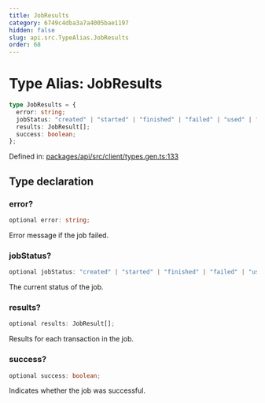 ```yaml
---
title: JobResults
category: 6749c4dba3a7a4005bae1197
hidden: false
slug: api.src.TypeAlias.JobResults
order: 68
---
```


# Type Alias: JobResults

```ts
type JobResults = {
  error: string;
  jobStatus: "created" | "started" | "finished" | "failed" | "used" | "restarted";
  results: JobResult[];
  success: boolean;
};
```

Defined in: [packages/api/src/client/types.gen.ts:133](https://github.com/zkcloudworker/minatokens-lib/blob/main/packages/api/src/client/types.gen.ts#L133)

## Type declaration

### error?

```ts
optional error: string;
```

Error message if the job failed.

### jobStatus?

```ts
optional jobStatus: "created" | "started" | "finished" | "failed" | "used" | "restarted";
```

The current status of the job.

### results?

```ts
optional results: JobResult[];
```

Results for each transaction in the job.

### success?

```ts
optional success: boolean;
```

Indicates whether the job was successful.
